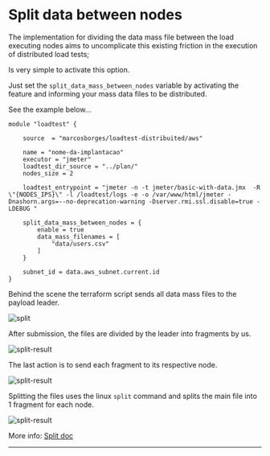 # Split data between nodes
    
The implementation for dividing the data mass file between the load executing nodes aims to uncomplicate this existing friction in the execution of distributed load tests;

Is very simple to activate this option.

Just set the `split_data_mass_between_nodes` variable by activating the feature and informing your mass data files to be distributed.

See the example below...

```hcl
module "loadtest" {

    source  = "marcosborges/loadtest-distribuited/aws"
    
    name = "nome-da-implantacao"
    executor = "jmeter"
    loadtest_dir_source = "../plan/"
    nodes_size = 2
    
    loadtest_entrypoint = "jmeter -n -t jmeter/basic-with-data.jmx  -R \"{NODES_IPS}\" -l /loadtest/logs -e -o /var/www/html/jmeter -Dnashorn.args=--no-deprecation-warning -Dserver.rmi.ssl.disable=true -LDEBUG "

    split_data_mass_between_nodes = {
        enable = true
        data_mass_filenames = [
            "data/users.csv"
        ]
    }

    subnet_id = data.aws_subnet.current.id
}
```

Behind the scene the terraform script sends all data mass files to the payload leader.

![split](https://github.com/marcosborges/terraform-aws-loadtest-distribuited/raw/master/assets/split-cmd.png)

After submission, the files are divided by the leader into fragments by us.

![split-result](https://github.com/marcosborges/terraform-aws-loadtest-distribuited/raw/master/assets/split-cmd-result.png)

The last action is to send each fragment to its respective node.

![split-result](https://github.com/marcosborges/terraform-aws-loadtest-distribuited/raw/master/assets/split-transfer.png)


Splitting the files uses the linux `split` command and splits the main file into 1 fragment for each node.

![split-result](https://github.com/marcosborges/terraform-aws-loadtest-distribuited/raw/master/assets/split-transfer.png)

More info: [Split doc](https://man7.org/linux/man-pages/man1/split.1.html)

---